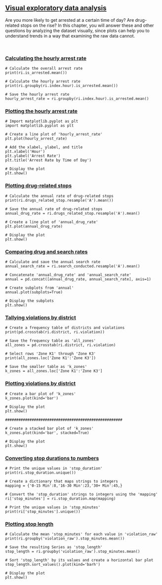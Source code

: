 ## [Visual exploratory data analysis](https://campus.datacamp.com/courses/analyzing-police-activity-with-pandas/visual-exploratory-data-analysis)

Are you more likely to get arrested at a certain time of day? Are drug-related stops on the rise? In this chapter, you will answer these and other questions by analyzing the dataset visually, since plots can help you to understand trends in a way that examining the raw data cannot.

<br>

### [Calculating the hourly arrest rate](https://campus.datacamp.com/courses/analyzing-police-activity-with-pandas/visual-exploratory-data-analysis?ex=2)

```
# Calculate the overall arrest rate
print(ri.is_arrested.mean())

# Calculate the hourly arrest rate
print(ri.groupby(ri.index.hour).is_arrested.mean())

# Save the hourly arrest rate
hourly_arrest_rate = ri.groupby(ri.index.hour).is_arrested.mean()
```

### [Plotting the hourly arrest rate](https://campus.datacamp.com/courses/analyzing-police-activity-with-pandas/visual-exploratory-data-analysis?ex=3)

```
# Import matplotlib.pyplot as plt
import matplotlib.pyplot as plt

# Create a line plot of 'hourly_arrest_rate'
plt.plot(hourly_arrest_rate)

# Add the xlabel, ylabel, and title
plt.xlabel('Hour')
plt.ylabel('Arrest Rate')
plt.title('Arrest Rate by Time of Day')

# Display the plot
plt.show()

```

### [Plotting drug-related stops](https://campus.datacamp.com/courses/analyzing-police-activity-with-pandas/visual-exploratory-data-analysis?ex=5)

```
# Calculate the annual rate of drug-related stops
print(ri.drugs_related_stop.resample('A').mean())

# Save the annual rate of drug-related stops
annual_drug_rate = ri.drugs_related_stop.resample('A').mean()

# Create a line plot of 'annual_drug_rate'
plt.plot(annual_drug_rate)

# Display the plot
plt.show()
```

### [Comparing drug and search rates](https://campus.datacamp.com/courses/analyzing-police-activity-with-pandas/visual-exploratory-data-analysis?ex=6)

```
# Calculate and save the annual search rate
annual_search_rate = ri.search_conducted.resample('A').mean()

# Concatenate 'annual_drug_rate' and 'annual_search_rate'
annual = pd.concat([annual_drug_rate, annual_search_rate], axis=1)

# Create subplots from 'annual'
annual.plot(subplots=True)

# Display the subplots
plt.show()
```

### [Tallying violations by district](https://campus.datacamp.com/courses/analyzing-police-activity-with-pandas/visual-exploratory-data-analysis?ex=8)

```
# Create a frequency table of districts and violations
print(pd.crosstab(ri.district, ri.violation))

# Save the frequency table as 'all_zones'
all_zones = pd.crosstab(ri.district, ri.violation)

# Select rows 'Zone K1' through 'Zone K3'
print(all_zones.loc['Zone K1':'Zone K3'])

# Save the smaller table as 'k_zones'
k_zones = all_zones.loc['Zone K1':'Zone K3']
```

### [Plotting violations by district](https://campus.datacamp.com/courses/analyzing-police-activity-with-pandas/visual-exploratory-data-analysis?ex=9)

```
# Create a bar plot of 'k_zones'
k_zones.plot(kind='bar')

# Display the plot
plt.show()

#####################################################

# Create a stacked bar plot of 'k_zones'
k_zones.plot(kind='bar', stacked=True)

# Display the plot
plt.show()
```

### [Converting stop durations to numbers](https://campus.datacamp.com/courses/analyzing-police-activity-with-pandas/visual-exploratory-data-analysis?ex=11)

```
# Print the unique values in 'stop_duration'
print(ri.stop_duration.unique())

# Create a dictionary that maps strings to integers
mapping = {'0-15 Min':8,'16-30 Min':23,'30+ Min':45,}

# Convert the 'stop_duration' strings to integers using the 'mapping'
ri['stop_minutes'] = ri.stop_duration.map(mapping)

# Print the unique values in 'stop_minutes'
print(ri['stop_minutes'].unique())
```

### [Plotting stop length](https://campus.datacamp.com/courses/analyzing-police-activity-with-pandas/visual-exploratory-data-analysis?ex=12)

```
# Calculate the mean 'stop_minutes' for each value in 'violation_raw'
print(ri.groupby('violation_raw').stop_minutes.mean())

# Save the resulting Series as 'stop_length'
stop_length = ri.groupby('violation_raw').stop_minutes.mean()

# Sort 'stop_length' by its values and create a horizontal bar plot
stop_length.sort_values().plot(kind='barh')

# Display the plot
plt.show()
```